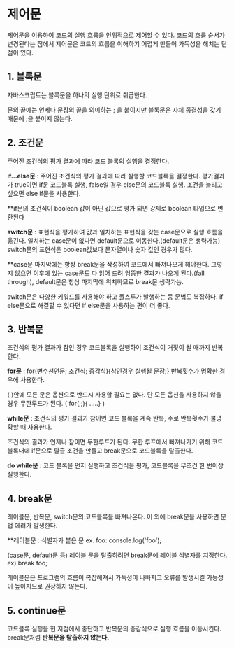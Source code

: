 # 제어문

제어문을 이용하여 코드의 실행 흐름을 인위적으로 제어할 수 있다. 코드의 흐름 순서가 변경된다는 점에서 제어문은 코드의 흐름을 이해하기 어렵게 만들어 가독성을 해치는 단점이 있다.

## 1. 블록문

자바스크립트는 블록문을 하나의 실행 단위로 취급한다.

문의 끝에는 언제나 문장의 끝을 의미하는 ; 을 붙이지만 블록문은 자체 종결성을 갖기 때문에 ;을 붙이지 않는다.

## 2. 조건문

주어진 조건식의 평가 결과에 따라 코드 블록의 실행을 결정한다.

__if...else문__ : 주어진 조건식의 평가 결과에 따라 실행할 코드블록을 결정한다. 평가결과가 true이면 if문 코드블록 실행, false일 경우 else문의 코드블록 실행. 조건을 늘리고 싶으면 else if문을 사용한다.

**if문의 조건식이 boolean 값이 아닌 값으로 평가 되면 강제로 boolean 타입으로 변환된다

__switch문__ : 표현식을 평가하여 값과 일치하는 표현식을 갖는 case문으로 실행 흐름을 옮긴다. 일치하는 case문이 없다면 default문으로 이동한다.(default문은 생략가능) switch문의 표현식은 boolean값보다 문자열이나 숫자 값인 경우가 많다.

**case문 마지막에는 항상 break문을 작성하여 코드에서 빠져나오게 해야한다. 그렇지 않으면 이후에 있는 case문도 다 읽어 드려 엉뚱한 결과가 나오게 된다.(fall through), default문은 항상 마지막에 위치하므로 break문 생략가능.

switch문은 다양한 키워드를 사용해야 하고 폴스루가 발행하는 등 문법도 복잡하다. if else문으로 해결할 수 있다면 if else문을 사용하는 편이 더 좋다.

## 3. 반복문

조건식의 평가 결과가 참인 경우 코드블록을 실행하여 조건식이 거짓이 될 때까지 반복한다.

__for문__ : for(변수선언문; 조건식; 증감식){참인경우 실행될 문장;} 반복횟수가 명확한 경우에 사용한다.

( )안에 모든 문은 옵션으로 반드시 사용할 필요는 없다.  단 모든 옵션을 사용하지 않을 경우 무한루프가 된다.  ( for(;;){ .....} )

__while문__ : 조건식의 평가 결과가 참이면 코드 블록을 계속 반복, 주로 반복횟수가 불명확할 때 사용한다.

조건식의 결과가 언제나 참이면 무한루프가 된다. 무한 루프에서 빠져나가기 위해 코드 블록내에 if문으로 탈출 조건을 만들고 break문으로 코드블록을 탈출한다.

__do while문__ : 코드 블록을 먼저 실행하고 조건식을 평가, 코드블록을 무조건 한 번이상 실행한다.

## 4. break문

레이블문, 반복문, switch문의 코드블록을 빠져나온다. 이 외에 break문을 사용하면 문법 에러가 발생한다.

**레이블문 : 식별자가 붙은 문 ex. foo: console.log('foo');

(case문, default문 등) 레이블 문을 탈출하려면 break문에 레이블 식별자를 지정한다. ex) break foo;

레이블문은 프로그램의 흐름이 복잡해져서 가독성이 나빠지고 오류를 발생시킬 가능성이 높아지므로 권장하지 않는다.

## 5. continue문

코드블록 실행을 현 지점에서 중단하고 반복문의 증감식으로 실행 흐름을 이동시킨다. break문처럼 __반복문을 탈출하지 않는다.__
